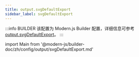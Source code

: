 ```yaml
---
title: output.svgDefaultExport
sidebar_label: svgDefaultExport
---
```


:::info BUILDER
该配置为 Modern.js Builder 配置，详细信息可参考 [output.svgDefaultExport](https://modernjs.dev/builder/zh/api/config-output.html#output-svgdefaultexport)。
:::

import Main from '@modern-js/builder-doc/zh/config/output/svgDefaultExport.md'

<Main />
